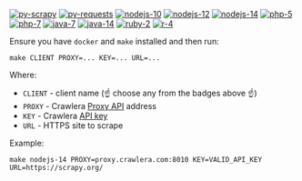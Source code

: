 [![py-scrapy](https://github.com/scrapinghub/crawlera-clients/workflows/py-scrapy/badge.svg)](https://github.com/scrapinghub/crawlera-clients/actions?query=workflow:py-scrapy)
[![py-requests](https://github.com/scrapinghub/crawlera-clients/workflows/py-requests/badge.svg)](https://github.com/scrapinghub/crawlera-clients/actions?query=workflow:py-requests)
[![nodejs-10](https://github.com/scrapinghub/crawlera-clients/workflows/nodejs-10/badge.svg)](https://github.com/scrapinghub/crawlera-clients/actions?query=workflow:nodejs-10)
[![nodejs-12](https://github.com/scrapinghub/crawlera-clients/workflows/nodejs-12/badge.svg)](https://github.com/scrapinghub/crawlera-clients/actions?query=workflow:nodejs-12)
[![nodejs-14](https://github.com/scrapinghub/crawlera-clients/workflows/nodejs-14/badge.svg)](https://github.com/scrapinghub/crawlera-clients/actions?query=workflow:nodejs-14)
[![php-5](https://github.com/scrapinghub/crawlera-clients/workflows/php-5/badge.svg)](https://github.com/scrapinghub/crawlera-clients/actions?query=workflow:php-5)
[![php-7](https://github.com/scrapinghub/crawlera-clients/workflows/php-7/badge.svg)](https://github.com/scrapinghub/crawlera-clients/actions?query=workflow:php-7)
[![java-7](https://github.com/scrapinghub/crawlera-clients/workflows/java-7/badge.svg)](https://github.com/scrapinghub/crawlera-clients/actions?query=workflow:java-7)
[![java-14](https://github.com/scrapinghub/crawlera-clients/workflows/java-14/badge.svg)](https://github.com/scrapinghub/crawlera-clients/actions?query=workflow:java-14)
[![ruby-2](https://github.com/scrapinghub/crawlera-clients/workflows/ruby-2/badge.svg)](https://github.com/scrapinghub/crawlera-clients/actions?query=workflow:ruby-2)
[![r-4](https://github.com/scrapinghub/crawlera-clients/workflows/r-4/badge.svg)](https://github.com/scrapinghub/crawlera-clients/actions?query=workflow:r-4)


Ensure you have `docker` and `make` installed and then run:
```
make CLIENT PROXY=... KEY=... URL=...
```

Where:
* `CLIENT` - client name (:point_up: choose any from the badges above :point_up:)
* `PROXY` - Crawlera [Proxy API](https://doc.scrapinghub.com/crawlera-proxy-api.html) address
* `KEY` - Crawlera [API key](https://support.scrapinghub.com/support/solutions/articles/22000188411-getting-started-with-crawlera)
* `URL` - HTTPS site to scrape

Example:
```
make nodejs-14 PROXY=proxy.crawlera.com:8010 KEY=VALID_API_KEY URL=https://scrapy.org/
```
